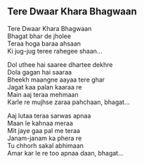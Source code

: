 ## Tere Dwaar Khara Bhagwaan

Tere Dwaar Khara Bhagwaan  
Bhagat bhar de jholee  
Teraa hoga baraa ahsaan  
Ki jug-jug teree rahegee shaan...

Dol uthee hai saaree dhartee dekhre  
Dola gagan hai saaraa  
Bheekh maangne aayaa tere ghar  
Jagat kaa palan kaaraa re  
Main aaj teraa mehmaan  
Karle re mujhse zaraa pahchaan, bhagat...

Aaj lutaa teraa sarwas apnaa  
Maan le kahnaa meraa  
Mit jaye gaa pal me teraa  
Janam-janam ka phera re  
Tu chhorh sakal abhimaan  
Amar kar le re too apnaa daan, bhagat...

